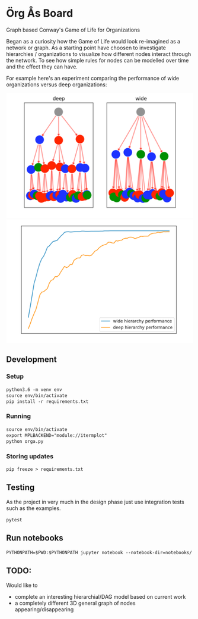 # Örg Ås Board
Graph based Conway's Game of Life for Organizations

Began as a curiosity how the Game of Life would look re-imagined as a network
or graph.
As a starting point have choosen to investigate hierarchies / organizations to
visualize how different nodes interact through the network. To see how simple
rules for nodes can be modelled over time and the effect they can have.

For example here's an experiment comparing the performance of wide organizations
versus deep organizations:

![two different graphs one deep one wide](docs/hierarchy.png "Two different types of hierarchies")
![two different graphs one deep one wide](docs/wide_vs_deep.png "Two different types of hierarchies")


## Development

### Setup

    python3.6 -m venv env
    source env/bin/activate
    pip install -r requirements.txt

### Running

    source env/bin/activate
    export MPLBACKEND="module://itermplot"
    python orga.py


### Storing updates

    pip freeze > requirements.txt

## Testing

As the project in very much in the design phase just use integration tests
such as the examples.

    pytest

## Run notebooks

    PYTHONPATH=$PWD:$PYTHONPATH jupyter notebook --notebook-dir=notebooks/


## TODO:

Would like to
- complete an interesting hierarchial/DAG model based on current work
- a completely different 3D general graph of nodes appearing/disappearing

